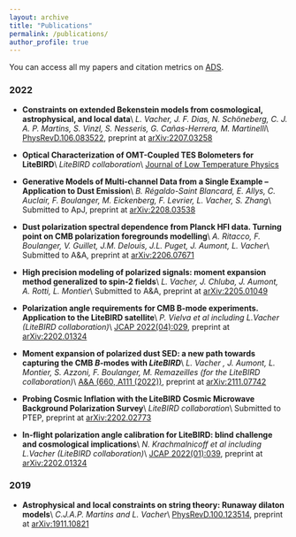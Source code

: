 ```yaml
---
layout: archive
title: "Publications"
permalink: /publications/
author_profile: true
---
```


You can access all my papers and citation metrics on [ADS](https://ui.adsabs.harvard.edu/search/q=orcid%3A0000-0001-9551-1417&sort=date+desc).

### 2022 

- **Constraints on extended Bekenstein models from cosmological, astrophysical, and local data**\\
*L. Vacher, J. F. Dias, N. Schöneberg, C. J. A. P. Martins, S. Vinzl, S. Nesseris, G. Cañas-Herrera, M. Martinelli*\\
[PhysRevD.106.083522](https://journals.aps.org/prd/abstract/10.1103/PhysRevD.106.083522), preprint at [arXiv:2207.03258](https://arxiv.org/pdf/2207.03258.pdf)

- **Optical Characterization of OMT-Coupled TES Bolometers for LiteBIRD**\\
*LiteBIRD collaboration*\\
[Journal of Low Temperature Physics](https://link.springer.com/article/10.1007/s10909-022-02808-7)


- **Generative Models of Multi-channel Data from a Single Example – Application to Dust Emission**\\
*B. Régaldo-Saint Blancard, E. Allys, C. Auclair, F. Boulanger, M. Eickenberg, F. Levrier, L. Vacher, S. Zhang*\\
Submitted to ApJ, preprint at [arXiv:2208.03538](https://arxiv.org/pdf/2208.03538.pdf)

- **Dust polarization spectral dependence from Planck HFI data. Turning point on CMB polarization foregrounds modelling**\\
*A. Ritacco, F. Boulanger, V. Guillet, J.M. Delouis, J.L. Puget, J. Aumont, L. Vacher*\\
Submitted to A&A, preprint at [arXiv:2206.07671](https://arxiv.org/pdf/2206.07671.pdf)

- **High precision modeling of polarized signals: moment expansion method generalized to spin-2 fields**\\
*L. Vacher, J. Chluba, J. Aumont, A. Rotti, L. Montier*\\
Submitted to A&A, preprint at [arXiv:2205.01049](https://arxiv.org/pdf/2205.01049.pdf)

- **Polarization angle requirements for CMB B-mode experiments. Application to the LiteBIRD satellite**\\
*P. Vielva et al including L.Vacher (LiteBIRD collaboration)*\\
[JCAP 2022(04):029](https://iopscience.iop.org/article/10.1088/1475-7516/2022/04/029), preprint at [arXiv:2202.01324](https://arxiv.org/pdf/2202.01324.pdf)

- **Moment expansion of polarized dust SED: a new path towards capturing the CMB *B*-modes with *LiteBIRD***\\
*L. Vacher , J. Aumont, L. Montier, S. Azzoni, F. Boulanger, M. Remazeilles (for the LiteBIRD collaboration)*\\
[A&A (660, A111 (2022))](https://www.aanda.org/articles/aa/pdf/2022/04/aa42664-21.pdf), preprint at [arXiv:2111.07742](https://arxiv.org/abs/2111.07742)

- **Probing Cosmic Inflation with the LiteBIRD Cosmic Microwave Background Polarization Survey**\\
*LiteBIRD collaboration*\\
Submitted to PTEP, preprint at [arXiv:2202.02773](https://arxiv.org/pdf/2202.02773.pdf)

- **In-flight polarization angle calibration for LiteBIRD: blind challenge and cosmological implications**\\
*N. Krachmalnicoff et al including L.Vacher (LiteBIRD collaboration)*\\
[JCAP 2022(01):039](https://iopscience.iop.org/article/10.1088/1475-7516/2022/01/039), preprint at [arXiv:2202.01324](https://arxiv.org/pdf/2111.09140.pdf)

### 2019

- **Astrophysical and local constraints on string theory: Runaway dilaton models**\\
*C.J.A.P. Martins and L. Vacher*\\
[PhysRevD.100.123514](https://journals.aps.org/prd/abstract/10.1103/PhysRevD.100.123514), preprint at [arXiv:1911.10821](https://arxiv.org/pdf/1911.10821.pdf) 